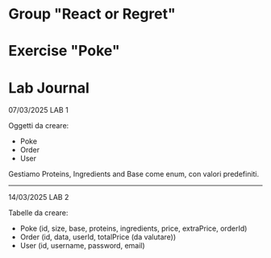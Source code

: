 # Group "React or Regret"

# Exercise "Poke"

# Lab Journal

07/03/2025
LAB 1

Oggetti da creare:
 - Poke
 - Order
 - User

Gestiamo Proteins, Ingredients and Base come enum, con valori predefiniti.

------------------

14/03/2025
LAB 2

Tabelle da creare:
 - Poke (id, size, base, proteins, ingredients, price, extraPrice, orderId)
 - Order (id, data, userId, totalPrice (da valutare))
 - User (id, username, password, email)
